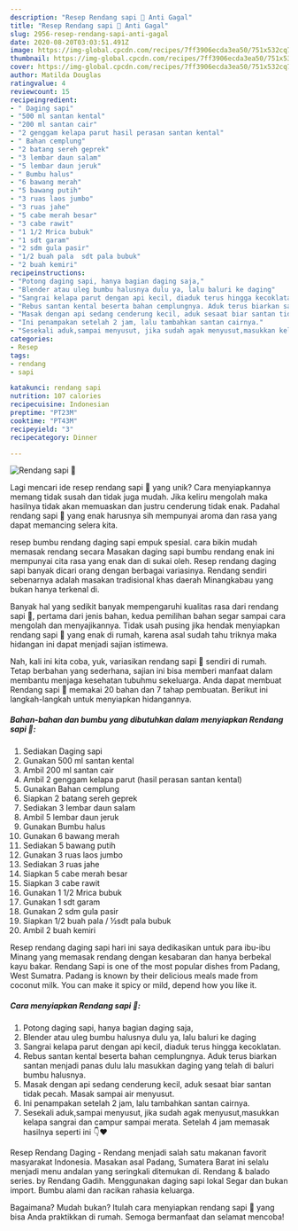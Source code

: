 ```yaml
---
description: "Resep Rendang sapi 🐄 Anti Gagal"
title: "Resep Rendang sapi 🐄 Anti Gagal"
slug: 2956-resep-rendang-sapi-anti-gagal
date: 2020-08-20T03:03:51.491Z
image: https://img-global.cpcdn.com/recipes/7ff3906ecda3ea50/751x532cq70/rendang-sapi-🐄-foto-resep-utama.jpg
thumbnail: https://img-global.cpcdn.com/recipes/7ff3906ecda3ea50/751x532cq70/rendang-sapi-🐄-foto-resep-utama.jpg
cover: https://img-global.cpcdn.com/recipes/7ff3906ecda3ea50/751x532cq70/rendang-sapi-🐄-foto-resep-utama.jpg
author: Matilda Douglas
ratingvalue: 4
reviewcount: 15
recipeingredient:
- " Daging sapi"
- "500 ml santan kental"
- "200 ml santan cair"
- "2 genggam kelapa parut hasil perasan santan kental"
- " Bahan cemplung"
- "2 batang sereh geprek"
- "3 lembar daun salam"
- "5 lembar daun jeruk"
- " Bumbu halus"
- "6 bawang merah"
- "5 bawang putih"
- "3 ruas laos jumbo"
- "3 ruas jahe"
- "5 cabe merah besar"
- "3 cabe rawit"
- "1 1/2 Mrica bubuk"
- "1 sdt garam"
- "2 sdm gula pasir"
- "1/2 buah pala  sdt pala bubuk"
- "2 buah kemiri"
recipeinstructions:
- "Potong daging sapi, hanya bagian daging saja,"
- "Blender atau uleg bumbu halusnya dulu ya, lalu baluri ke daging"
- "Sangrai kelapa parut dengan api kecil, diaduk terus hingga kecoklatan."
- "Rebus santan kental beserta bahan cemplungnya. Aduk terus biarkan santan menjadi panas dulu lalu masukkan daging yang telah di baluri bumbu halusnya."
- "Masak dengan api sedang cenderung kecil, aduk sesaat biar santan tidak pecah. Masak sampai air menyusut."
- "Ini penampakan setelah 2 jam, lalu tambahkan santan cairnya."
- "Sesekali aduk,sampai menyusut, jika sudah agak menyusut,masukkan kelapa sangrai dan campur sampai merata. Setelah 4 jam memasak hasilnya seperti ini 👇❤️"
categories:
- Resep
tags:
- rendang
- sapi

katakunci: rendang sapi 
nutrition: 107 calories
recipecuisine: Indonesian
preptime: "PT23M"
cooktime: "PT43M"
recipeyield: "3"
recipecategory: Dinner

---
```



![Rendang sapi 🐄](https://img-global.cpcdn.com/recipes/7ff3906ecda3ea50/751x532cq70/rendang-sapi-🐄-foto-resep-utama.jpg)

Lagi mencari ide resep rendang sapi 🐄 yang unik? Cara menyiapkannya memang tidak susah dan tidak juga mudah. Jika keliru mengolah maka hasilnya tidak akan memuaskan dan justru cenderung tidak enak. Padahal rendang sapi 🐄 yang enak harusnya sih mempunyai aroma dan rasa yang dapat memancing selera kita.

resep bumbu rendang daging sapi empuk spesial. cara bikin mudah memasak rendang secara Masakan daging sapi bumbu rendang enak ini mempunyai cita rasa yang enak dan di sukai oleh. Resep rendang daging sapi banyak dicari orang dengan berbagai variasinya. Rendang sendiri sebenarnya adalah masakan tradisional khas daerah Minangkabau yang bukan hanya terkenal di.

Banyak hal yang sedikit banyak mempengaruhi kualitas rasa dari rendang sapi 🐄, pertama dari jenis bahan, kedua pemilihan bahan segar sampai cara mengolah dan menyajikannya. Tidak usah pusing jika hendak menyiapkan rendang sapi 🐄 yang enak di rumah, karena asal sudah tahu triknya maka hidangan ini dapat menjadi sajian istimewa.


Nah, kali ini kita coba, yuk, variasikan rendang sapi 🐄 sendiri di rumah. Tetap berbahan yang sederhana, sajian ini bisa memberi manfaat dalam membantu menjaga kesehatan tubuhmu sekeluarga. Anda dapat membuat Rendang sapi 🐄 memakai 20 bahan dan 7 tahap pembuatan. Berikut ini langkah-langkah untuk menyiapkan hidangannya.

<!--inarticleads1-->

##### Bahan-bahan dan bumbu yang dibutuhkan dalam menyiapkan Rendang sapi 🐄:

1. Sediakan  Daging sapi
1. Gunakan 500 ml santan kental
1. Ambil 200 ml santan cair
1. Ambil 2 genggam kelapa parut (hasil perasan santan kental)
1. Gunakan  Bahan cemplung
1. Siapkan 2 batang sereh geprek
1. Sediakan 3 lembar daun salam
1. Ambil 5 lembar daun jeruk
1. Gunakan  Bumbu halus
1. Gunakan 6 bawang merah
1. Sediakan 5 bawang putih
1. Gunakan 3 ruas laos jumbo
1. Sediakan 3 ruas jahe
1. Siapkan 5 cabe merah besar
1. Siapkan 3 cabe rawit
1. Gunakan 1 1/2 Mrica bubuk
1. Gunakan 1 sdt garam
1. Gunakan 2 sdm gula pasir
1. Siapkan 1/2 buah pala / ½sdt pala bubuk
1. Ambil 2 buah kemiri


Resep rendang daging sapi hari ini saya dedikasikan untuk para ibu-ibu Minang yang memasak rendang dengan kesabaran dan hanya berbekal kayu bakar. Rendang Sapi is one of the most popular dishes from Padang, West Sumatra. Padang is known by their delicious meals made from coconut milk. You can make it spicy or mild, depend how you like it. 

<!--inarticleads2-->

##### Cara menyiapkan Rendang sapi 🐄:

1. Potong daging sapi, hanya bagian daging saja,
1. Blender atau uleg bumbu halusnya dulu ya, lalu baluri ke daging
1. Sangrai kelapa parut dengan api kecil, diaduk terus hingga kecoklatan.
1. Rebus santan kental beserta bahan cemplungnya. Aduk terus biarkan santan menjadi panas dulu lalu masukkan daging yang telah di baluri bumbu halusnya.
1. Masak dengan api sedang cenderung kecil, aduk sesaat biar santan tidak pecah. Masak sampai air menyusut.
1. Ini penampakan setelah 2 jam, lalu tambahkan santan cairnya.
1. Sesekali aduk,sampai menyusut, jika sudah agak menyusut,masukkan kelapa sangrai dan campur sampai merata. Setelah 4 jam memasak hasilnya seperti ini 👇❤️


Resep Rendang Daging - Rendang menjadi salah satu makanan favorit masyarakat Indonesia. Masakan asal Padang, Sumatera Barat ini selalu menjadi menu andalan yang seringkali ditemukan di. Rendang &amp; balado series. by Rendang Gadih. Menggunakan daging sapi lokal Segar dan bukan import. Bumbu alami dan racikan rahasia keluarga. 

Bagaimana? Mudah bukan? Itulah cara menyiapkan rendang sapi 🐄 yang bisa Anda praktikkan di rumah. Semoga bermanfaat dan selamat mencoba!
